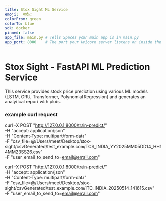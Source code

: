 ```yaml
---
title: Stox Sight ML Service
emoji:  चार्ट📈
colorFrom: green
colorTo: blue
sdk: docker
pinned: false
app_file: main.py # Tells Spaces your main app is in main.py
app_port: 8000    # The port your Uvicorn server listens on inside the Docker container
---
```


# Stox Sight - FastAPI ML Prediction Service

This service provides stock price prediction using various ML models (LSTM, GRU, Transformer, Polynomial Regression)
and generates an analytical report with plots.

### example curl request

curl -X POST "http://127.0.0.1:8000/train-predict/" \
     -H "accept: application/json" \
     -H "Content-Type: multipart/form-data" \
     -F "csv_file=@/Users/meet/Desktop/stox-sight/csvGenerated/test_example.com/TCS_INDIA_YY2025MM05DD14_HH14MM23SS26.csv" \
     -F "user_email_to_send_to=email@email.com"


curl -X POST "http://127.0.0.1:8000/train-predict/" \
    -H "accept: application/json" \
    -H "Content-Type: multipart/form-data" \
    -F "csv_file=@/Users/meet/Desktop/stox-sight/csvGenerated/test_example.com/ITC_INDIA_20250514_141615.csv" \
    -F "user_email_to_send_to=email@email.com"




<!-- 

git init
git remote add huggingface git@hf.co:spaces/mj665/stox-sight-ml-service

git add .
git commit -m "Initial commit for Stox Sight ML Service"
git push huggingface master  -->



